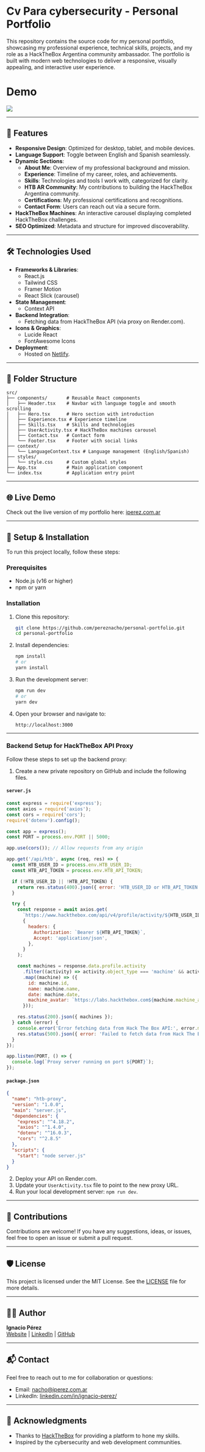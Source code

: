 
# Cv Para cybersecurity - Personal Portfolio

This repository contains the source code for my personal portfolio, showcasing my professional experience, technical skills, projects, and my role as a HackTheBox Argentina community ambassador. The portfolio is built with modern web technologies to deliver a responsive, visually appealing, and interactive user experience.

# Demo
![](https://github.com/pereznacho/Cv-PersonalHTB/blob/main/img/Site.gif)

---

## 🚀 Features

- **Responsive Design**: Optimized for desktop, tablet, and mobile devices.
- **Language Support**: Toggle between English and Spanish seamlessly.
- **Dynamic Sections**:
  - **About Me**: Overview of my professional background and mission.
  - **Experience**: Timeline of my career, roles, and achievements.
  - **Skills**: Technologies and tools I work with, categorized for clarity.
  - **HTB AR Community**: My contributions to building the HackTheBox Argentina community.
  - **Certifications**: My professional certifications and recognitions.
  - **Contact Form**: Users can reach out via a secure form.
- **HackTheBox Machines**: An interactive carousel displaying completed HackTheBox challenges.
- **SEO Optimized**: Metadata and structure for improved discoverability.

---

## 🛠️ Technologies Used

- **Frameworks & Libraries**:
  - React.js
  - Tailwind CSS
  - Framer Motion
  - React Slick (carousel)
- **State Management**:
  - Context API
- **Backend Integration**:
  - Fetching data from HackTheBox API (via proxy on Render.com).
- **Icons & Graphics**:
  - Lucide React
  - FontAwesome Icons
- **Deployment**:
  - Hosted on [Netlify](https://www.netlify.com/).

---

## 📂 Folder Structure

```plaintext
src/
├── components/       # Reusable React components
│   ├── Header.tsx    # Navbar with language toggle and smooth scrolling
│   ├── Hero.tsx      # Hero section with introduction
│   ├── Experience.tsx # Experience timeline
│   ├── Skills.tsx    # Skills and technologies
│   ├── UserActivity.tsx # HackTheBox machines carousel
│   ├── Contact.tsx   # Contact form
│   └── Footer.tsx    # Footer with social links
├── context/
│   └── LanguageContext.tsx # Language management (English/Spanish)
├── styles/
│   └── style.css     # Custom global styles
├── App.tsx           # Main application component
└── index.tsx         # Application entry point
```

---

## 🌐 Live Demo

Check out the live version of my portfolio here: [iperez.com.ar](https://iperez.com.ar)

---

## 🔧 Setup & Installation

To run this project locally, follow these steps:

### Prerequisites

- Node.js (v16 or higher)
- npm or yarn

### Installation

1. Clone this repository:
   ```bash
   git clone https://github.com/pereznacho/personal-portfolio.git
   cd personal-portfolio
   ```

2. Install dependencies:
   ```bash
   npm install
   # or
   yarn install
   ```

3. Run the development server:
   ```bash
   npm run dev
   # or
   yarn dev
   ```

4. Open your browser and navigate to:
   ```
   http://localhost:3000
   ```

---

### Backend Setup for HackTheBox API Proxy

Follow these steps to set up the backend proxy:

1. Create a new private repository on GitHub and include the following files.

#### `server.js`

```javascript
const express = require('express');
const axios = require('axios');
const cors = require('cors');
require('dotenv').config();

const app = express();
const PORT = process.env.PORT || 5000;

app.use(cors()); // Allow requests from any origin

app.get('/api/htb', async (req, res) => {
  const HTB_USER_ID = process.env.HTB_USER_ID;
  const HTB_API_TOKEN = process.env.HTB_API_TOKEN;

  if (!HTB_USER_ID || !HTB_API_TOKEN) {
    return res.status(400).json({ error: 'HTB_USER_ID or HTB_API_TOKEN is missing.' });
  }

  try {
    const response = await axios.get(
      `https://www.hackthebox.com/api/v4/profile/activity/${HTB_USER_ID}`,
      {
        headers: {
          Authorization: `Bearer ${HTB_API_TOKEN}`,
          Accept: 'application/json',
        },
      }
    );

    const machines = response.data.profile.activity
      .filter((activity) => activity.object_type === 'machine' && activity.type === 'root')
      .map((machine) => ({
        id: machine.id,
        name: machine.name,
        date: machine.date,
        machine_avatar: `https://labs.hackthebox.com${machine.machine_avatar}`,
      }));

    res.status(200).json({ machines });
  } catch (error) {
    console.error('Error fetching data from Hack The Box API:', error.message);
    res.status(500).json({ error: 'Failed to fetch data from Hack The Box API' });
  }
});

app.listen(PORT, () => {
  console.log(`Proxy server running on port ${PORT}`);
});
```

#### `package.json`

```json
{
  "name": "htb-proxy",
  "version": "1.0.0",
  "main": "server.js",
  "dependencies": {
    "express": "^4.18.2",
    "axios": "^1.4.0",
    "dotenv": "^16.0.3",
    "cors": "^2.8.5"
  },
  "scripts": {
    "start": "node server.js"
  }
}
```

2. Deploy your API on Render.com.
3. Update your `UserActivity.tsx` file to point to the new proxy URL.
4. Run your local development server: `npm run dev`.

---

## 🌟 Contributions

Contributions are welcome! If you have any suggestions, ideas, or issues, feel free to open an issue or submit a pull request.

---

## 🛡️ License

This project is licensed under the MIT License. See the [LICENSE](./LICENSE) file for more details.

---

## 👨‍💻 Author

**Ignacio Pérez**  
[Website](https://iperez.com) | [LinkedIn](https://www.linkedin.com/in/ignacio-perez/) | [GitHub](https://github.com/pereznacho)

---

## 📬 Contact

Feel free to reach out to me for collaboration or questions:
- Email: [nacho@iperez.com.ar](mailto:nacho@iperez.com.ar)
- LinkedIn: [linkedin.com/in/ignacio-perez/](https://www.linkedin.com/in/ignacio-perez/)

---

## 🎯 Acknowledgments

- Thanks to [HackTheBox](https://www.hackthebox.com/) for providing a platform to hone my skills.
- Inspired by the cybersecurity and web development communities.

